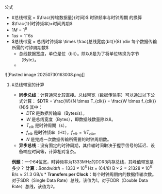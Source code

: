 公式 
- #总线带宽 = $\frac{传输数据量}{时间}$
	时钟频率与时钟周期 的换算 
- $\frac{1}{时钟频率}=时间周期$ 
- $1M=1^6$ 
- $1us=1^-6 s$
- $总线带宽 = 总线时钟频率 \times \frac{总线宽度(bit)}{8} \div 每个数据传输所需的时钟周期数$  
	- 总线数据宽度，单位是位（bit）。除以8是为了将单位转换为字节（Byte）。
	- 
![[Pasted image 20250730163008.png]]
1. #总线带宽的计算 
    *   **同步总线**：计算通常比较直接。总线带宽（数据传输率）可以通过以下公式计算：
        $DTR = \frac{W}{N \times T_{clk}} = \frac{W \times f_{clk}}{N}$
        其中：
        *   $DTR$ 是数据传输率（Bytes/s）。
        *   $W$ 是总线宽度（Bytes），即数据线数量除以8。
        *   $T_{clk}$ 是时钟周期（s）。
        *   $f_{clk}$ 是时钟频率（Hz），$f_{clk}=1/T_{clk}$。
        *   $N$ 是完成一次数据传输所需要的时钟周期数。
    *   **异步总线**：没有固定的时钟周期，其传输时间取决于握手信号的延迟、设备响应时间等，计算相对复杂。


    **例题**：一个64位宽，时钟频率为1333MHz的DDR3内存总线，其峰值带宽是多少？
    **计算**：$Bandwidth = 1333 \times 10^6 \text{ Hz} \times (64 / 8) \text{ B} \times 2 = 21328 \times 10^6 \text{ B/s} \approx 21.3 \text{ GB/s}$
	    *   **Transfers per Clock**：每个时钟周期内的数据传输次数。对于SDR（Single Data Rate）总线，该值为1。对于DDR（Double Data Rate）总线，该值为2。
  